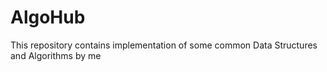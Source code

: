 # AlgoHub
This repository contains implementation of some common Data Structures and Algorithms by me
